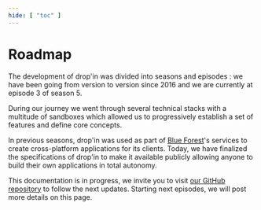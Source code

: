 ```yaml
---
hide: [ "toc" ]
---
```

# Roadmap

The development of drop'in was divided into seasons and episodes : we have been going from version to version since 2016 and we are currently at episode 3 of season 5.

During our journey we went through several technical stacks with a multitude of sandboxes which allowed us to progressively establish a set of features and define core concepts.

In previous seasons, drop'in was used as part of [Blue Forest](https://blueforest.cc)'s services to create cross-platform applications for its clients. Today, we have finalized the specifications of drop'in to make it available publicly allowing anyone to build their own applications in total autonomy.

This documentation is in progress, we invite you to visit [our GitHub repository](https://github.com/blue-forest/dropin) to follow the next updates. Starting next episodes, we will post more details on this page.
